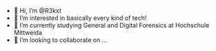- 👋 Hi, I’m @R3kxt
- 👀 I’m interested in basically every kind of tech!
- 🌱 I’m currently studying General and Digital Forensics at Hochschule Mittweida
- 💞️ I’m looking to collaborate on ...


<!---
R3kxt/R3kxt is a ✨ special ✨ repository because its `README.md` (this file) appears on your GitHub profile.
You can click the Preview link to take a look at your changes.
--->
